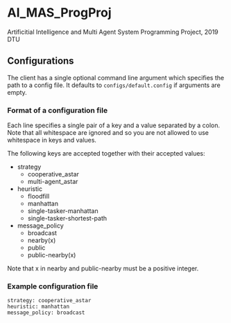 # AI_MAS_ProgProj
Artificitial Intelligence and Multi Agent System Programming Project, 2019 DTU

## Configurations
The client has a single optional command line argument which specifies the path to a config file. It defaults to `configs/default.config` if arguments are empty.

### Format of a configuration file
Each line specifies a single pair of a key and a value separated by a colon. Note that all whitespace are ignored and so you are not allowed to use whitespace in keys and values.

The following keys are accepted together with their accepted values:

* strategy
    - cooperative_astar
    - multi-agent_astar
* heuristic
    - floodfill
    - manhattan
    - single-tasker-manhattan
    - single-tasker-shortest-path
* message_policy
    - broadcast
    - nearby(x)
    - public
    - public-nearby(x)

Note that x in nearby and public-nearby must be a positive integer.

### Example configuration file
```
strategy: cooperative_astar
heuristic: manhattan
message_policy: broadcast
```
